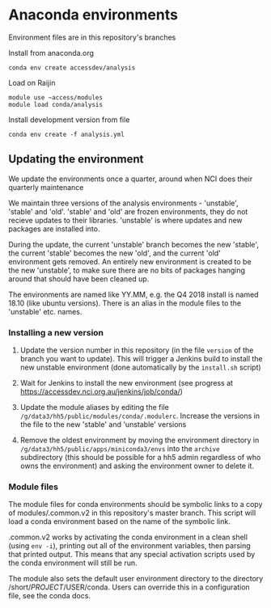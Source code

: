 # Anaconda environments

Environment files are in this repository's branches

Install from anaconda.org

    conda env create accessdev/analysis

Load on Raijin

    module use ~access/modules
    module load conda/analysis

Install development version from file

    conda env create -f analysis.yml

## Updating the environment

We update the environments once a quarter, around when NCI does their quarterly maintenance

We maintain three versions of the analysis environments - 'unstable', 'stable' and 'old'. 'stable' and 'old' are frozen environments, they do not recieve updates to their libraries. 'unstable' is where updates and new packages are installed into.

During the update, the current 'unstable' branch becomes the new 'stable', the current 'stable' becomes the new 'old', and the current 'old' environment gets removed. An entirely new environment is created to be the new 'unstable', to make sure there are no bits of packages hanging around that should have been cleaned up.

The environments are named like YY.MM, e.g. the Q4 2018 install is named 18.10 (like ubuntu versions). There is an alias in the module files to the 'unstable' etc. names.

### Installing a new version

1. Update the version number in this repository (in the file `version` of the branch you want to update). This will trigger a Jenkins build to install the new unstable environment (done automatically by the `install.sh` script)

2. Wait for Jenkins to install the new environment (see progress at https://accessdev.nci.org.au/jenkins/job/conda/)

2. Update the module aliases by editing the file `/g/data3/hh5/public/modules/conda/.modulerc`. Increase the versions in the file to the new 'stable' and 'unstable' versions

3. Remove the oldest environment by moving the environment directory in `/g/data3/hh5/public/apps/miniconda3/envs` into the `archive` subdirectory (this should be possible for a hh5 admin regardless of who owns the environment) and asking the environment owner to delete it.

### Module files

The module files for conda environments should be symbolic links to a copy of
modules/.common.v2 in this repository's master branch. This script will load a
conda environment based on the name of the symbolic link.

.common.v2 works by activating the conda environment in a clean shell (using
`env -i`), printing out all of the environment variables, then parsing that
printed output. This means that any special activation scripts used by the
conda environment will still be run.

The module also sets the default user environment directory to the directory
/short/$PROJECT/$USER/conda. Users can override this in a configuration file,
see the conda docs.
